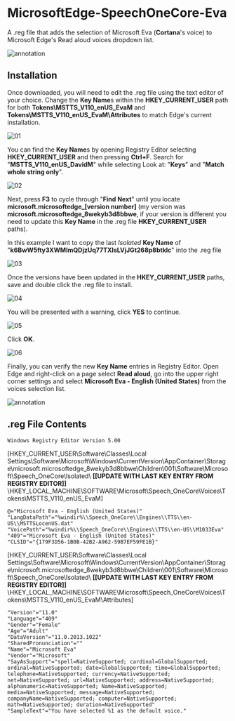# MicrosoftEdge-SpeechOneCore-Eva
A .reg file that adds the selection of Microsoft Eva (**Cortana**'s voice) to Microsoft Edge's Read aloud voices dropdown list.

![annotation](https://user-images.githubusercontent.com/29287158/46510559-9a59d800-c7fe-11e8-87e4-dd91a8ecee84.png)

## Installation
Once downloaded, you will need to edit the .reg file using the text editor of your choice. Change the **Key Name**s within the **HKEY_CURRENT_USER** path for both **Tokens\MSTTS_V110_enUS_EvaM** and **Tokens\MSTTS_V110_enUS_EvaM\Attributes** to match Edge's current installation. 

![01](https://user-images.githubusercontent.com/29287158/46514618-cf245a00-c813-11e8-9997-e66b5c84a9cb.PNG)

You can find the **Key Name**s by opening Registry Editor selecting **HKEY_CURRENT_USER** and then pressing **Ctrl+F**. Search for "**MSTTS_V110_enUS_DavidM**" while selecting Look at: "**Keys**" and "**Match whole string only**". 

![02](https://user-images.githubusercontent.com/29287158/46512851-df840700-c80a-11e8-9bcd-5161ba4c09fe.PNG)

Next, press **F3** to cycle through "**Find Next**" until you locate **microsoft.microsoftedge_[version number]** (my version was **microsoft.microsoftedge_8wekyb3d8bbwe**, if your version is different you need to update this **Key Name** in the .reg file **HKEY_CURRENT_USER** paths).

In this example I want to copy the last *Isolated* **Key Name** of "**k6BwW5fty3XWMlmQDjzUq77TXIsLVjJGt268p8btklc**" into the .reg file

![03](https://user-images.githubusercontent.com/29287158/46513242-90d76c80-c80c-11e8-8cbf-5f9a45c16653.PNG)

Once the versions have been updated in the **HKEY_CURRENT_USER** paths, save and double click the .reg file to install.

![04](https://user-images.githubusercontent.com/29287158/46513547-e95b3980-c80d-11e8-9975-f86503f54934.PNG)

You will be presented with a warning, click **YES** to continue.

![05](https://user-images.githubusercontent.com/29287158/46513593-2d4e3e80-c80e-11e8-89c4-8a9e3337944e.PNG)

Click **OK**.

![06](https://user-images.githubusercontent.com/29287158/46513618-4ce56700-c80e-11e8-8133-99a55787e675.PNG)

Finally, you can verify the new **Key Name** entries in Registry Editor. Open Edge and right-click on a page select **Read aloud**, go into the upper right corner settings and select **Microsoft Eva - English (United States)** from the voices selection list.

![annotation](https://user-images.githubusercontent.com/29287158/46510559-9a59d800-c7fe-11e8-87e4-dd91a8ecee84.png)

## .reg File Contents

```
Windows Registry Editor Version 5.00
```

[HKEY_CURRENT_USER\Software\Classes\Local Settings\Software\Microsoft\Windows\CurrentVersion\AppContainer\Storage\microsoft.microsoftedge_8wekyb3d8bbwe\Children\001\Software\Microsoft\Speech_OneCore\Isolated\ **[[UPDATE WITH LAST KEY ENTRY FROM REGISTRY EDITOR]]** \HKEY_LOCAL_MACHINE\SOFTWARE\Microsoft\Speech_OneCore\Voices\Tokens\MSTTS_V110_enUS_EvaM]

```
@="Microsoft Eva - English (United States)"
"LangDataPath"="%windir%\\Speech_OneCore\\Engines\\TTS\\en-US\\MSTTSLocenUS.dat"
"VoicePath"="%windir%\\Speech_OneCore\\Engines\\TTS\\en-US\\M1033Eva"
"409"="Microsoft Eva - English (United States)"
"CLSID"="{179F3D56-1B0B-42B2-A962-59B7EF59FE1B}"
```
[HKEY_CURRENT_USER\Software\Classes\Local Settings\Software\Microsoft\Windows\CurrentVersion\AppContainer\Storage\microsoft.microsoftedge_8wekyb3d8bbwe\Children\001\Software\Microsoft\Speech_OneCore\Isolated\ **[[UPDATE WITH LAST KEY ENTRY FROM REGISTRY EDITOR]]** \HKEY_LOCAL_MACHINE\SOFTWARE\Microsoft\Speech_OneCore\Voices\Tokens\MSTTS_V110_enUS_EvaM\Attributes]

```
"Version"="11.0"
"Language"="409"
"Gender"="Female"
"Age"="Adult"
"DataVersion"="11.0.2013.1022"
"SharedPronunciation"=""
"Name"="Microsoft Eva"
"Vendor"="Microsoft"
"SayAsSupport"="spell=NativeSupported; cardinal=GlobalSupported; ordinal=NativeSupported; date=GlobalSupported; time=GlobalSupported; telephone=NativeSupported; currency=NativeSupported; net=NativeSupported; url=NativeSupported; address=NativeSupported; alphanumeric=NativeSupported; Name=NativeSupported; media=NativeSupported; message=NativeSupported; companyName=NativeSupported; computer=NativeSupported; math=NativeSupported; duration=NativeSupported"
"SampleText"="You have selected %1 as the default voice."
```

